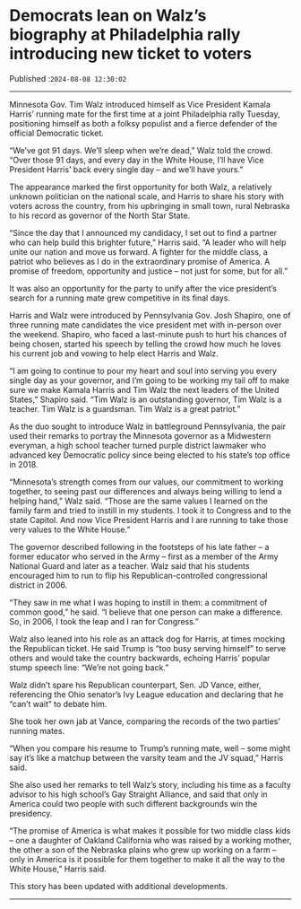 # Democrats lean on Walz’s biography at Philadelphia rally introducing new ticket to voters

Published :`2024-08-08 12:30:02`

---

Minnesota Gov. Tim Walz introduced himself as Vice President Kamala Harris’ running mate for the first time at a joint Philadelphia rally Tuesday, positioning himself as both a folksy populist and a fierce defender of the official Democratic ticket.

“We’ve got 91 days. We’ll sleep when we’re dead,” Walz told the crowd. “Over those 91 days, and every day in the White House, I’ll have Vice President Harris’ back every single day – and we’ll have yours.”

The appearance marked the first opportunity for both Walz, a relatively unknown politician on the national scale, and Harris to share his story with voters across the country, from his upbringing in small town, rural Nebraska to his record as governor of the North Star State.

“Since the day that I announced my candidacy, I set out to find a partner who can help build this brighter future,” Harris said. “A leader who will help unite our nation and move us forward. A fighter for the middle class, a patriot who believes as I do in the extraordinary promise of America. A promise of freedom, opportunity and justice – not just for some, but for all.”

It was also an opportunity for the party to unify after the vice president’s search for a running mate grew competitive in its final days.

Harris and Walz were introduced by Pennsylvania Gov. Josh Shapiro, one of three running mate candidates the vice president met with in-person over the weekend. Shapiro, who faced a last-minute push to hurt his chances of being chosen, started his speech by telling the crowd how much he loves his current job and vowing to help elect Harris and Walz.

“I am going to continue to pour my heart and soul into serving you every single day as your governor, and I’m going to be working my tail off to make sure we make Kamala Harris and Tim Walz the next leaders of the United States,” Shapiro said. “Tim Walz is an outstanding governor, Tim Walz is a teacher. Tim Walz is a guardsman. Tim Walz is a great patriot.”

As the duo sought to introduce Walz in battleground Pennsylvania, the pair used their remarks to portray the Minnesota governor as a Midwestern everyman, a high school teacher turned purple district lawmaker who advanced key Democratic policy since being elected to his state’s top office in 2018.

“Minnesota’s strength comes from our values, our commitment to working together, to seeing past our differences and always being willing to lend a helping hand,” Walz said. “Those are the same values I learned on the family farm and tried to instill in my students. I took it to Congress and to the state Capitol. And now Vice President Harris and I are running to take those very values to the White House.”

The governor described following in the footsteps of his late father – a former educator who served in the Army – first as a member of the Army National Guard and later as a teacher. Walz said that his students encouraged him to run to flip his Republican-controlled congressional district in 2006.

“They saw in me what I was hoping to instill in them: a commitment of common good,” he said. “I believe that one person can make a difference. So, in 2006, I took the leap and I ran for Congress.”

Walz also leaned into his role as an attack dog for Harris, at times mocking the Republican ticket. He said Trump is “too busy serving himself” to serve others and would take the country backwards, echoing Harris’ popular stump speech line: “We’re not going back.”

Walz didn’t spare his Republican counterpart, Sen. JD Vance, either, referencing the Ohio senator’s Ivy League education and declaring that he “can’t wait” to debate him.

She took her own jab at Vance, comparing the records of the two parties’ running mates.

“When you compare his resume to Trump’s running mate, well – some might say it’s like a matchup between the varsity team and the JV squad,” Harris said.

She also used her remarks to tell Walz’s story, including his time as a faculty advisor to his high school’s Gay Straight Alliance, and said that only in America could two people with such different backgrounds win the presidency.

“The promise of America is what makes it possible for two middle class kids – one a daughter of Oakland California who was raised by a working mother, the other a son of the Nebraska plains who grew up working on a farm – only in America is it possible for them together to make it all the way to the White House,” Harris said.

This story has been updated with additional developments.

---

